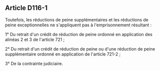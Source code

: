 Article D116-1
----
Toutefois, les réductions de peine supplémentaires et les réductions de peine
exceptionnelles ne s'appliquent pas à l'emprisonnement résultant :

1° Du retrait d'un crédit de réduction de peine ordonné en application des
alinéas 2 et 3 de l'article 721 ;

2° Du retrait d'un crédit de réduction de peine ou d'une réduction de peine
supplémentaire ordonné en application de l'article 721-2 ;

3° De la contrainte judiciaire.
